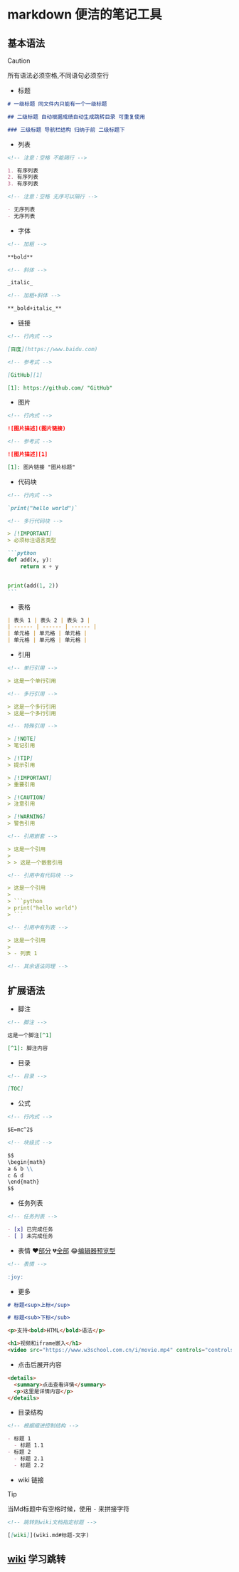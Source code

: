 # markdown 便洁的笔记工具

## 基本语法

> [!CAUTION]
> 所有语法必须空格,不同语句必须空行

- 标题

```md
# 一级标题 同文件内只能有一个一级标题

## 二级标题 自动根据成绩自动生成跳转目录 可重复使用

### 三级标题 导航栏结构 归纳于前 二级标题下
```

- 列表

```md
<!-- 注意：空格 不能隔行 -->

1. 有序列表
2. 有序列表
3. 有序列表

<!-- 注意：空格 无序可以隔行 -->

- 无序列表
- 无序列表
```

- 字体

```md
<!-- 加粗 -->

**bold**

<!-- 斜体 -->

_italic_

<!-- 加粗+斜体 -->

**_bold+italic_**
```

- 链接

```md
<!-- 行内式 -->

[百度](https://www.baidu.com)

<!-- 参考式 -->

[GitHub][1]

[1]: https://github.com/ "GitHub"
```

- 图片

```md
<!-- 行内式 -->

![图片描述](图片链接)

<!-- 参考式 -->

![图片描述][1]

[1]: 图片链接 "图片标题"
```

- 代码块

````md
<!-- 行内式 -->

`print("hello world")`

<!-- 多行代码块 -->

> [!IMPORTANT]
> 必须标注语言类型

```python
def add(x, y):
    return x + y


print(add(1, 2))
```
````

- 表格

```md
| 表头 1 | 表头 2 | 表头 3 |
| ------ | ------ | ------ |
| 单元格 | 单元格 | 单元格 |
| 单元格 | 单元格 | 单元格 |
```

- 引用

````md
<!-- 单行引用 -->

> 这是一个单行引用

<!-- 多行引用 -->

> 这是一个多行引用
> 这是一个多行引用

<!-- 特殊引用 -->

> [!NOTE]
> 笔记引用

> [!TIP]
> 提示引用

> [!IMPORTANT]
> 重要引用

> [!CAUTION]
> 注意引用

> [!WARNING]
> 警告引用

<!-- 引用嵌套 -->

> 这是一个引用
>
> > 这是一个嵌套引用

<!-- 引用中有代码块 -->

> 这是一个引用
>
> ```python
> print("hello world")
> ```

<!-- 引用中有列表 -->

> 这是一个引用
>
> - 列表 1

<!-- 其余语法同理 -->
````

## 扩展语法

- 脚注

```md
<!-- 脚注 -->

这是一个脚注[^1]

[^1]: 脚注内容
```

- 目录

```md
<!-- 目录 -->

[TOC]
```

- 公式

```md
<!-- 行内式 -->

$E=mc^2$

<!-- 块级式 -->

$$
\begin{math}
a & b \\
c & d
\end{math}
$$
```

- 任务列表

```md
<!-- 任务列表 -->

- [x] 已完成任务
- [ ] 未完成任务
```

- 表情 :heart:[部分](https://www.cnblogs.com/wutongxue132/p/16684085.html) :broken_heart:[全部](https://gist.github.com/rxaviers/7360908) :joy:[编辑器预览型](https://www.emojiall.com/zh-hans/all-emojis?type=normal)

```md
<!-- 表情 -->

:joy:
```

- 更多

```md
# 标题<sup>上标</sup>

# 标题<sub>下标</sub>

<p>支持<bold>HTML</bold>语法</p>

<h1>视频和iframe嵌入</h1>
<video src="https://www.w3school.com.cn/i/movie.mp4" controls="controls" width="320" height="240">
```

- 点击后展开内容

```md
<details>
  <summary>点击查看详情</summary>
  <p>这里是详情内容</p>
</details>
```

- 目录结构

```md
<!-- 根据缩进控制结构 -->

- 标题 1
  - 标题 1.1
- 标题 2
  - 标题 2.1
  - 标题 2.2
```

- wiki 链接

> [!TIP]
> 当Md标题中有空格时候，使用 `-` 来拼接字符

```md
<!-- 跳转到wiki文档指定标题 -->

[[wiki]](wiki.md#标题-文字)
```

## [wiki](wiki.md#二级标题-文字说明) 学习跳转
